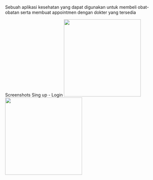 Sebuah aplikasi kesehatan yang dapat digunakan untuk membeli obat-obatan serta membuat appointmen dengan dokter yang tersedia

Screenshots
Sing up - Login
<img src = "https://github.com/ananta22/App-potekUASPPB/assets/128181972/8bf7238a-c03c-402f-8623-bdcae18440df" width = 250>
<img src = "https://github.com/ananta22/App-potekUASPPB/assets/128181972/870d45ee-b3ce-4e61-a906-aad10fdecfbe" width = 250>

